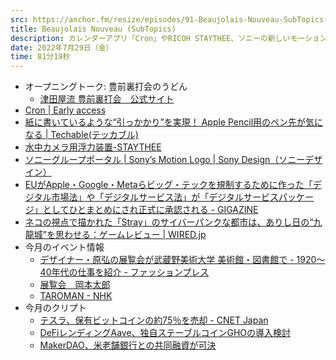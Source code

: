 ```yaml
---
src: https://anchor.fm/resize/episodes/91-Beaujolais-Nouveau-SubTopics-e1lpj3v
title: Beaujolais Nouveau (SubTopics)
description: カレンダーアプリ「Cron」やRICOH STAYTHEE、ソニーの新しいモーションロゴ、今月のイベント情報やクリプト動向など、最近気になったサブトピックスを話しました。
date: 2022年7月29日（金）
time: 81分19秒
---
```


- オープニングトーク: 豊前裏打会のうどん
    - [津田屋流 豊前裏打会　公式サイト](https://urauchi.info/)
- [Cron | Early access](https://cron.com/)
- [紙に書いているような“引っかかり”を実現！ Apple Pencil用のペン先が気になる | Techable(テッカブル)](https://techable.jp/archives/182259)
- [水中カメラ用浮力装置-STAYTHEE](https://staythee.ricoh/)
- [ソニーグループポータル | Sony’s Motion Logo | Sony Design（ソニーデザイン）](https://www.sony.com/ja/SonyInfo/design/stories/motionlogo/)
- [EUがApple・Google・Metaらビッグ・テックを規制するために作った「デジタル市場法」や「デジタルサービス法」が「デジタルサービスパッケージ」としてひとまとめにされ正式に承認される - GIGAZINE](https://gigazine.net/news/20220706-eu-digital-services-package/)
- [ネコの視点で描かれた「Stray」のサイバーパンクな都市は、ありし日の“九龍城”を思わせる：ゲームレビュー | WIRED.jp](https://wired.jp/article/stray-design-walled-city-kowloon/)
- 今月のイベント情報
    - [デザイナー・原弘の展覧会が武蔵野美術大学 美術館・図書館で - 1920〜40年代の仕事を紹介 - ファッションプレス](https://www.fashion-press.net/news/88087)
    - [展覧会　岡本太郎](https://taro2022.jp/)
    - [TAROMAN - NHK](https://www.nhk.jp/p/taroman/ts/M7359Q6PQY/)
- 今月のクリプト
    - [テスラ、保有ビットコインの約75％を売却 - CNET Japan](https://japan.cnet.com/article/35190735/)
    - [DeFiレンディングAave、独自ステーブルコインGHOの導入検討](https://coinpost.jp/?p=366212)
    - [MakerDAO、米老舗銀行との共同融資が可決](https://coinpost.jp/?p=366078)
